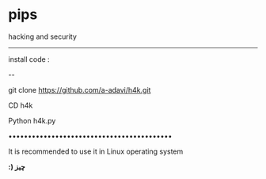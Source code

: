 # pips
hacking and security
**********************************



install code :

--

git clone https://github.com/a-adavi/h4k.git

CD h4k

Python h4k.py

••••••••••••••••••••••••••••••••••••••••••


 


It is recommended to use it in  Linux operating system





**:) چیز**
